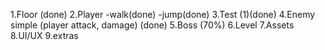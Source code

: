 1.Floor (done)
2.Player
    -walk(done)
    -jump(done)
3.Test (1)(done)
4.Enemy simple (player attack, damage) (done)
5.Boss (70%)
6.Level
7.Assets
8.UI/UX
9.extras
